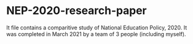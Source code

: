 # NEP-2020-research-paper
It file contains a comparitive study of National Education Policy, 2020. It was completed in March 2021 by a team of 3 people (including myself).
